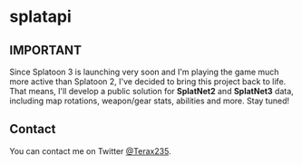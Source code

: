 # splatapi

## IMPORTANT
Since Splatoon 3 is launching very soon and I'm playing the game much more active than Splatoon 2, I've decided to bring this project back to life. That means, I'll develop a public solution for **SplatNet2** and **SplatNet3** data, including map rotations, weapon/gear stats, abilities and more. Stay tuned!

## Contact
You can contact me on Twitter [@Terax235](https://twitter.com/Terax235).
